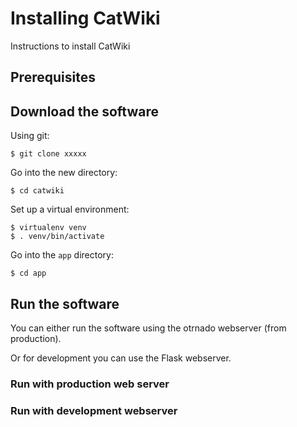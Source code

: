 # Installing CatWiki

Instructions to install CatWiki

## Prerequisites


## Download the software

Using git:

    $ git clone xxxxx

Go into the new directory:

    $ cd catwiki

Set up a virtual environment:

    $ virtualenv venv
    $ . venv/bin/activate

Go into the `app` directory:

    $ cd app

## Run the software

You can either run the software using the otrnado webserver (from production).

Or for development you can use the Flask webserver.

### Run with production web server


### Run with development webserver


